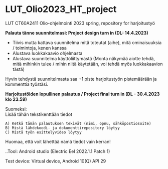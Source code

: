 # LUT_Olio2023_HT_project

LUT CT60A2411 Olio-ohjelmointi 2023 spring, repository for harjoitustyö  

**Palauta tänne suunnitelmasi: Project design turn in (DL: 14.4.2023)**    

   - Tiivis mutta kattava suunnitelma mitä toteutat (aihe), mitä ominaisuuksia / toimintoja, kenen kanssa
   - Alustava luokkakaavio ohjelmasta
   - Alustava suunnitelma käyttöliittymästä (Monta näkymää aiotte tehdä, mitä mihinkin tulee / mihin niitä käytetään, voi tehdä myös luokkakaavion tästä)

Hyvin tehdystä suunnitelmasta saa +1 piste harjoitustyön pistemäärään ja kommenttia työstäsi.


**Harjoitustöiden lopullinen palautus / Project final turn in (DL - 30.4.2023 klo 23.59)**   

Suomeksi:  
Lisää tähän tekstikenttään tiedot   

    A) Ketkä tämän palautuksen tekivät (nimi, opnu, sähköpostiosoite)
    B) Mistä lähdekoodi- ja dokumenttirepository löytyy
    C) Mistä työn esittelyvideo löytyy

Huomaa, että voit lähettää nämä tiedot vain kerran!



..Tool: Android studio (Electric Eel 2022.1.1 Patch 1)

Test device: Virtual device, Android 10(Q) API 29
